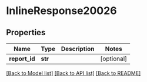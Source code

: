 # InlineResponse20026

## Properties
Name | Type | Description | Notes
------------ | ------------- | ------------- | -------------
**report_id** | **str** |  | [optional] 

[[Back to Model list]](../README.md#documentation-for-models) [[Back to API list]](../README.md#documentation-for-api-endpoints) [[Back to README]](../README.md)

